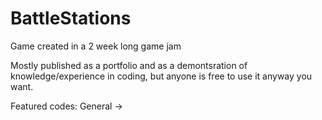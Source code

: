 # BattleStations
Game created in a 2 week long game jam

Mostly published as a portfolio and as a demontsration of knowledge/experience in coding, but anyone is free to use it anyway you want.

Featured codes: General -> 
